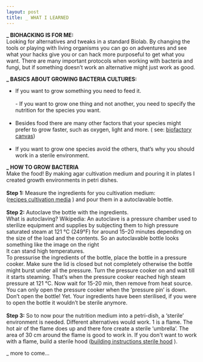 ```yaml
---
layout: post
title: _ WHAT I LEARNED
---
```

<b>_ BIOHACKING IS FOR ME:</b><br>
Looking for alternatives and tweaks in a standard Biolab. By changing the tools or playing with living organisms you can go on adventures and see what your hacks give you or can hack more purposeful to get what you want. There are many important protocols when working with bacteria and fungi, but if something doesn’t work an alternative might just work as good. 

<b>_ BASICS ABOUT GROWING BACTERIA CULTURES:</b><br>
- If you want to grow something you need to feed it.<br><br> - If you want to grow one thing and not another, you need to specify the nutrition for the species you want.<br><br>
- Besides food there are many other factors that your species might prefer to grow faster, such as oxygen, light and more. ( see: <a href="http://biohackacademy.github.io/biofactory/graphics/BioFactory-canvas.pdf">biofactory canvas</a>)<br><br>
- If you want to grow one species avoid the others, that’s why you should work in a sterile environment. 

<b>_ HOW TO GROW BACTERIA</b><br>
Make the food! By making agar cultivation medium and pouring it in plates I created growth environments in petri dishes.<br><br>
<b>Step 1:</b> Measure the ingredients for you cultivation medium: <br>(<a href="http://biohackacademy.github.io/biofactory/annex/cultivation-media/">recipes cultivation media</a> ) and pour them in a autoclavable bottle.<br><br>
<b>Step 2:</b> Autoclave the bottle with the ingredients.<br> What is autoclaving? Wikipedia: An autoclave is a pressure chamber used to sterilize equipment and supplies by subjecting them to high pressure saturated steam at 121 °C (249°F) for around 15–20 minutes depending on the size of the load and the contents.<img src="http://www.camlab.co.uk/images/thumbs/0009172.gif" alt="" style="float:right;" padding="10px"/> 
So an autoclavable bottle looks something like the image on the right<br>
It can stand high temperatures. <br>To pressurise the ingredients of the bottle, place the bottle in a pressure cooker. Make sure the lid is closed but not completely otherwise the bottle might burst under all the pressure. Turn the pressure cooker on and wait till it starts steaming. That’s when the pressure cooker reached high steam pressure at 121 °C. Now wait for 15-20 min, then remove from heat source. You can only open the pressure cooker when the ‘pressure pin’ is down. Don’t open the bottle! Yet. Your ingredients have been sterilised, if you were to open the bottle it wouldn’t be sterile anymore.<br><br><img src="http://tamarahoogeweegen.com/airflow6.jpg" alt="" style="float:left;" padding="10px"/> 
<b>Step 3:</b>  So to now pour the nutrition medium into a petri-dish, a ‘sterile’ environment is needed. Different alternatives would work. 1 is a flame. The hot air of the flame does up and there fore create a sterile ‘umbrella’. The area of 30 cm around the flame is good to work in. 
If you don't want to work with a flame, build a sterile hood (<a href="http://biohackacademy.github.io/biofactory/class/4-sterile-hood/">building instructions sterile hood</a>
).

_ more to come...
